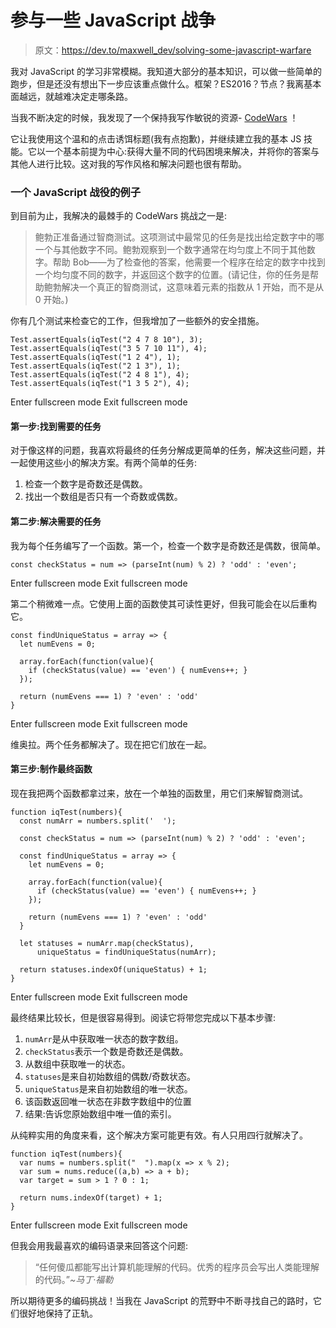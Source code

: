 # 参与一些 JavaScript 战争

> 原文：<https://dev.to/maxwell_dev/solving-some-javascript-warfare>

我对 JavaScript 的学习非常模糊。我知道大部分的基本知识，可以做一些简单的跑步，但是还没有想出下一步应该重点做什么。框架？ES2016？节点？我离基本面越远，就越难决定走哪条路。

当我不断决定的时候，我发现了一个保持我写作敏锐的资源- [CodeWars](https://www.codewars.com/) ！

它让我使用这个温和的点击诱饵标题(我有点抱歉)，并继续建立我的基本 JS 技能。它以一个基本前提为中心:获得大量不同的代码困境来解决，并将你的答案与其他人进行比较。这对我的写作风格和解决问题也很有帮助。

### 一个 JavaScript 战役的例子

到目前为止，我解决的最棘手的 CodeWars 挑战之一是:

> 鲍勃正准备通过智商测试。这项测试中最常见的任务是找出给定数字中的哪一个与其他数字不同。鲍勃观察到一个数字通常在均匀度上不同于其他数字。帮助 Bob——为了检查他的答案，他需要一个程序在给定的数字中找到一个均匀度不同的数字，并返回这个数字的位置。(请记住，你的任务是帮助鲍勃解决一个真正的智商测试，这意味着元素的指数从 1 开始，而不是从 0 开始。)

你有几个测试来检查它的工作，但我增加了一些额外的安全措施。

```
Test.assertEquals(iqTest("2 4 7 8 10"), 3);
Test.assertEquals(iqTest("3 5 7 10 11"), 4);
Test.assertEquals(iqTest("1 2 4"), 1);
Test.assertEquals(iqTest("2 1 3"), 1);
Test.assertEquals(iqTest("2 4 8 1"), 4);
Test.assertEquals(iqTest("1 3 5 2"), 4); 
```

Enter fullscreen mode Exit fullscreen mode

#### 第一步:找到需要的任务

对于像这样的问题，我喜欢将最终的任务分解成更简单的任务，解决这些问题，并一起使用这些小的解决方案。有两个简单的任务:

1.  检查一个数字是奇数还是偶数。
2.  找出一个数组是否只有一个奇数或偶数。

#### 第二步:解决需要的任务

我为每个任务编写了一个函数。第一个，检查一个数字是奇数还是偶数，很简单。

```
const checkStatus = num => (parseInt(num) % 2) ? 'odd' : 'even'; 
```

Enter fullscreen mode Exit fullscreen mode

第二个稍微难一点。它使用上面的函数使其可读性更好，但我可能会在以后重构它。

```
const findUniqueStatus = array => {
  let numEvens = 0;

  array.forEach(function(value){
    if (checkStatus(value) == 'even') { numEvens++; }
  });

  return (numEvens === 1) ? 'even' : 'odd'
} 
```

Enter fullscreen mode Exit fullscreen mode

维奥拉。两个任务都解决了。现在把它们放在一起。

#### 第三步:制作最终函数

现在我把两个函数都拿过来，放在一个单独的函数里，用它们来解智商测试。

```
function iqTest(numbers){
  const numArr = numbers.split('  ');

  const checkStatus = num => (parseInt(num) % 2) ? 'odd' : 'even';

  const findUniqueStatus = array => {
    let numEvens = 0;

    array.forEach(function(value){
      if (checkStatus(value) == 'even') { numEvens++; }
    });

    return (numEvens === 1) ? 'even' : 'odd'
  }

  let statuses = numArr.map(checkStatus),
      uniqueStatus = findUniqueStatus(numArr);

  return statuses.indexOf(uniqueStatus) + 1;
} 
```

Enter fullscreen mode Exit fullscreen mode

最终结果比较长，但是很容易得到。阅读它将带您完成以下基本步骤:

1.  `numArr`是从中获取唯一状态的数字数组。
2.  `checkStatus`表示一个数是奇数还是偶数。
3.  从数组中获取唯一的状态。
4.  `statuses`是来自初始数组的偶数/奇数状态。
5.  `uniqueStatus`是来自初始数组的唯一状态。
6.  该函数返回唯一状态在非数字数组中的位置
7.  结果:告诉您原始数组中唯一值的索引。

从纯粹实用的角度来看，这个解决方案可能更有效。有人只用四行就解决了。

```
function iqTest(numbers){
  var nums = numbers.split("  ").map(x => x % 2);  
  var sum = nums.reduce((a,b) => a + b);  
  var target = sum > 1 ? 0 : 1;

  return nums.indexOf(target) + 1;
} 
```

Enter fullscreen mode Exit fullscreen mode

但我会用我最喜欢的编码语录来回答这个问题:

> “任何傻瓜都能写出计算机能理解的代码。优秀的程序员会写出人类能理解的代码。”*~马丁·福勒*

所以期待更多的编码挑战！当我在 JavaScript 的荒野中不断寻找自己的路时，它们很好地保持了正轨。